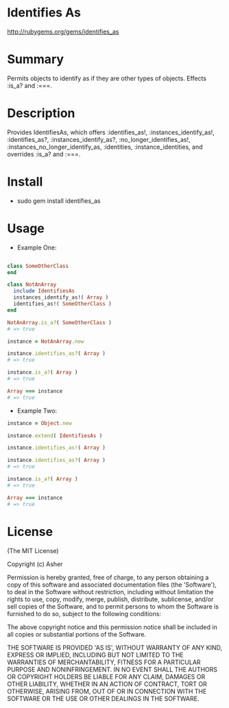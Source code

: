 # Identifies As #

http://rubygems.org/gems/identifies_as

# Summary #

Permits objects to identify as if they are other types of objects. Effects :is_a? and :===.

# Description #

Provides IdentifiesAs, which offers :identifies_as!, :instances_identify_as!, :identifies_as?, :instances_identify_as?, :no_longer_identifies_as!, :instances_no_longer_identify_as, :identities, :instance_identities, and overrides :is_a? and :===.

# Install #

* sudo gem install identifies_as

# Usage #

* Example One:

```ruby

class SomeOtherClass
end

class NotAnArray
  include IdentifiesAs
  instances_identify_as!( Array )
  identifies_as!( SomeOtherClass )
end

NotAnArray.is_a?( SomeOtherClass )
# => true

instance = NotAnArray.new

instance.identifies_as?( Array )
# => true

instance.is_a?( Array )
# => true

Array === instance
# => true
```

* Example Two:

```ruby
instance = Object.new

instance.extend( IdentifiesAs )

instance.identifies_as!( Array )

instance.identifies_as?( Array )
# => true

instance.is_a?( Array )
# => true

Array === instance
# => true
```

# License #

  (The MIT License)

  Copyright (c) Asher

  Permission is hereby granted, free of charge, to any person obtaining
  a copy of this software and associated documentation files (the
  'Software'), to deal in the Software without restriction, including
  without limitation the rights to use, copy, modify, merge, publish,
  distribute, sublicense, and/or sell copies of the Software, and to
  permit persons to whom the Software is furnished to do so, subject to
  the following conditions:

  The above copyright notice and this permission notice shall be
  included in all copies or substantial portions of the Software.

  THE SOFTWARE IS PROVIDED 'AS IS', WITHOUT WARRANTY OF ANY KIND,
  EXPRESS OR IMPLIED, INCLUDING BUT NOT LIMITED TO THE WARRANTIES OF
  MERCHANTABILITY, FITNESS FOR A PARTICULAR PURPOSE AND NONINFRINGEMENT.
  IN NO EVENT SHALL THE AUTHORS OR COPYRIGHT HOLDERS BE LIABLE FOR ANY
  CLAIM, DAMAGES OR OTHER LIABILITY, WHETHER IN AN ACTION OF CONTRACT,
  TORT OR OTHERWISE, ARISING FROM, OUT OF OR IN CONNECTION WITH THE
  SOFTWARE OR THE USE OR OTHER DEALINGS IN THE SOFTWARE.